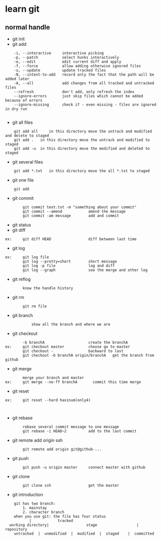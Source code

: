 <!--
 * @Description  : 
 * @Version      : 
 * @Author       : yan_wen
 * @Date         : 2020-03-18 14:04:31
 * @LastEdiors   : yan_wen
 * @LastEditTime : 2020-04-25 21:49:46
 -->
# learn git
## normal handle
- git init
- git add
```
	-i, --interactive     interactive picking
	-p, --patch           select hunks interactively
	-e, --edit            edit current diff and apply
	-f, --force           allow adding otherwise ignored files
	-u, --update          update tracked files
	-N, --intent-to-add   record only the fact that the path will be added later
	-A, --all             add changes from all tracked and untracked files
	--refresh             don't add, only refresh the index
	--ignore-errors       just skip files which cannot be added because of errors
	--ignore-missing      check if - even missing - files are ignored in dry run
	
```
- git all files
```
	git add all 	in this directory move the untrack and modified and delete to staged  
	git add . 	in this directory move the untrack and modified to staged
	git add -u	in this directory move the modified and deleted to staged
```
- git several files
```
	git add *.txt	in this directory move the all *.txt to staged
```
- git one file
```
	git add 
```
- git commit
```
        git commit text.txt -m "something about your commit"
        git commit --amend            amend the message
        git commit -am message        add and commit
```
- git status
- git diff
```
ex:     git diff HEAD                 diff between last time
```
- git log
```
ex:     git log file
        git log --pretty=short        short message
        git log -p file               log and diff
        git log --graph               see the merge and other log

```
- git reflog
```
        know the handle history
```
- git rm
```
        git rm file
```
- git branch
```
            show all the branch and where we are
```
- git checkout
```
        -b branchA                    create the branchA
ex:     git checkout master           choose go to master
        git checkout -                backward to last
        git checkout -b branchA origin/branchA   get the branch from github
```
- git merge
```
        merge your branch and master
ex:     git merge --no-ff branchA       commit this time merge

```
- git reset
```
ex:     git reset --hard haxinum(only4)

        
```
- git rebase
```
        rebase several commit message to one message
        git rebase -i HEAD~2          add to the last commit
```
- git remote add origin ssh
```
        git remote add origin git@github-...
```
- git push
```
        git push -u origin master     connect master with github
```
- git clone
```
        git clone ssh                 get the master
```
- git introduction
```
	git has two branch:
		1. mainstay
		2. character branch
	when you use git: the file has four status
		   |			tracked
  working directory|                 stage                  |  repository
	untracked  |  unmodified  |  modified  |  staged    |  committed


	
```

